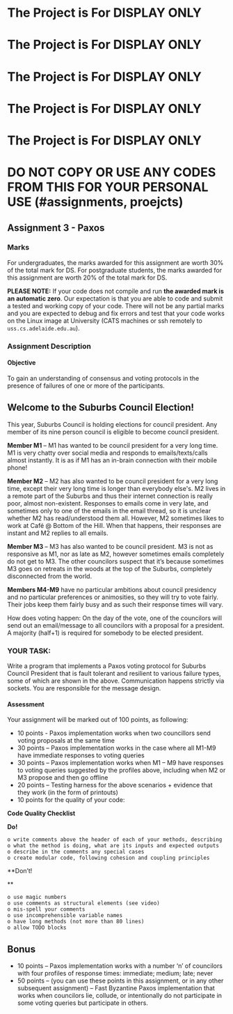 # The Project is For DISPLAY ONLY
# The Project is For DISPLAY ONLY
# The Project is For DISPLAY ONLY
# The Project is For DISPLAY ONLY
# The Project is For DISPLAY ONLY
# DO NOT COPY OR USE ANY CODES FROM THIS FOR YOUR PERSONAL USE (#assignments, proejcts)

## Assignment 3 - Paxos

### Marks

For undergraduates, the marks awarded for this assignment are worth 30% of the total mark for DS. For postgraduate students, the marks awarded for this assignment are worth 20% of the total mark for DS.

**PLEASE NOTE:** If your code does not compile and run **the awarded mark is an automatic zero**. Our expectation is that you are able to code and submit a tested and working copy of your code. There will not be any partial marks and you are expected to debug and fix errors and test that your code works on the Linux image at University (CATS machines or ssh remotely to `uss.cs.adelaide.edu.au`). 

### Assignment Description

#### Objective

To gain an understanding of consensus and voting protocols in the presence of failures of one or more of the participants.

## Welcome to the Suburbs Council Election!

This year, Suburbs Council is holding elections for council president. Any member of its nine person council is eligible to become council president.

**Member M1** – M1 has wanted to be council president for a very long time. M1 is very chatty over social media and responds to emails/texts/calls almost instantly. It is as if M1 has an in-brain connection with their mobile phone!

**Member M2** – M2 has also wanted to be council president for a very long time, except their very long time is longer than everybody else's. M2 lives in a remote part of the Suburbs and thus their internet connection is really poor, almost non-existent. Responses to emails come in very late, and sometimes only to one of the emails in the email thread, so it is unclear whether M2 has read/understood them all. However, M2 sometimes likes to work at Café @ Bottom of the Hill. When that happens, their responses are instant and M2 replies to all emails.

**Member M3** – M3 has also wanted to be council president. M3 is not as responsive as M1, nor as late as M2, however sometimes emails completely do not get to M3. The other councilors suspect that it’s because sometimes M3 goes on retreats in the woods at the top of the Suburbs, completely disconnected from the world.

**Members M4-M9** have no particular ambitions about council presidency and no particular preferences or animosities, so they will try to vote fairly. Their jobs keep them fairly busy and as such their response times will vary.

How does voting happen: On the day of the vote, one of the councilors will send out an email/message to all councilors with a proposal for a president. A majority (half+1) is required for somebody to be elected president.

### YOUR TASK:

Write a program that implements a Paxos voting protocol for Suburbs Council President that is fault tolerant and resilient to various failure types, some of which are shown in the above. Communication happens strictly via sockets. You are responsible for the message design.

#### Assessment

Your assignment will be marked out of 100 points, as following:

- 10 points -  Paxos implementation works when two councillors send voting proposals at the same time
- 30 points – Paxos implementation works in the case where all M1-M9 have immediate responses to voting queries
- 30 points – Paxos implementation works when M1 – M9 have responses to voting queries suggested by the profiles above, including when M2 or M3 propose and then go offline
- 20 points – Testing harness for the above scenarios + evidence that they work (in the form of printouts)
- 10 points for the quality of your code:

**Code Quality Checklist** 

**Do!**

```
o write comments above the header of each of your methods, describing
o what the method is doing, what are its inputs and expected outputs
o describe in the comments any special cases
o create modular code, following cohesion and coupling principles
```

**Don’t!

**

```
o use magic numbers
o use comments as structural elements (see video)
o mis-spell your comments
o use incomprehensible variable names
o have long methods (not more than 80 lines)
o allow TODO blocks 
```

 

## Bonus

- 10 points – Paxos implementation works with a number ‘n’ of councilors with four profiles of response times: immediate;  medium; late; never
- 50 points – (you can use these points in this assignment, or in any other subsequent assignment) – Fast Byzantine Paxos implementation that works when councilors lie, collude, or intentionally do not participate in some voting queries but participate in others.
